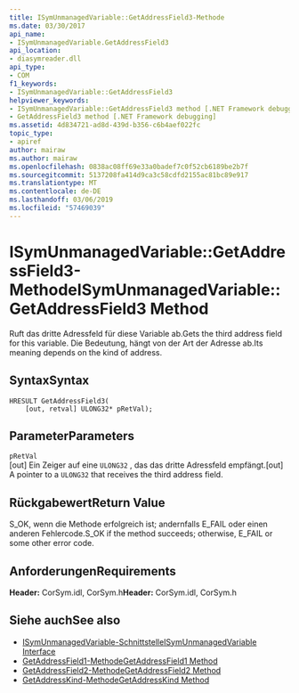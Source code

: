 ```yaml
---
title: ISymUnmanagedVariable::GetAddressField3-Methode
ms.date: 03/30/2017
api_name:
- ISymUnmanagedVariable.GetAddressField3
api_location:
- diasymreader.dll
api_type:
- COM
f1_keywords:
- ISymUnmanagedVariable::GetAddressField3
helpviewer_keywords:
- ISymUnmanagedVariable::GetAddressField3 method [.NET Framework debugging]
- GetAddressField3 method [.NET Framework debugging]
ms.assetid: 4d834721-ad8d-439d-b356-c6b4aef022fc
topic_type:
- apiref
author: mairaw
ms.author: mairaw
ms.openlocfilehash: 0838ac08ff69e33a0badef7c0f52cb6189be2b7f
ms.sourcegitcommit: 5137208fa414d9ca3c58cdfd2155ac81bc89e917
ms.translationtype: MT
ms.contentlocale: de-DE
ms.lasthandoff: 03/06/2019
ms.locfileid: "57469039"
---
```

# <a name="isymunmanagedvariablegetaddressfield3-method"></a><span data-ttu-id="d1949-102">ISymUnmanagedVariable::GetAddressField3-Methode</span><span class="sxs-lookup"><span data-stu-id="d1949-102">ISymUnmanagedVariable::GetAddressField3 Method</span></span>
<span data-ttu-id="d1949-103">Ruft das dritte Adressfeld für diese Variable ab.</span><span class="sxs-lookup"><span data-stu-id="d1949-103">Gets the third address field for this variable.</span></span> <span data-ttu-id="d1949-104">Die Bedeutung, hängt von der Art der Adresse ab.</span><span class="sxs-lookup"><span data-stu-id="d1949-104">Its meaning depends on the kind of address.</span></span>  
  
## <a name="syntax"></a><span data-ttu-id="d1949-105">Syntax</span><span class="sxs-lookup"><span data-stu-id="d1949-105">Syntax</span></span>  
  
```  
HRESULT GetAddressField3(  
    [out, retval] ULONG32* pRetVal);  
```  
  
## <a name="parameters"></a><span data-ttu-id="d1949-106">Parameter</span><span class="sxs-lookup"><span data-stu-id="d1949-106">Parameters</span></span>  
 `pRetVal`  
 <span data-ttu-id="d1949-107">[out] Ein Zeiger auf eine `ULONG32` , das das dritte Adressfeld empfängt.</span><span class="sxs-lookup"><span data-stu-id="d1949-107">[out] A pointer to a `ULONG32` that receives the third address field.</span></span>  
  
## <a name="return-value"></a><span data-ttu-id="d1949-108">Rückgabewert</span><span class="sxs-lookup"><span data-stu-id="d1949-108">Return Value</span></span>  
 <span data-ttu-id="d1949-109">S_OK, wenn die Methode erfolgreich ist; andernfalls E_FAIL oder einen anderen Fehlercode.</span><span class="sxs-lookup"><span data-stu-id="d1949-109">S_OK if the method succeeds; otherwise, E_FAIL or some other error code.</span></span>  
  
## <a name="requirements"></a><span data-ttu-id="d1949-110">Anforderungen</span><span class="sxs-lookup"><span data-stu-id="d1949-110">Requirements</span></span>  
 <span data-ttu-id="d1949-111">**Header:** CorSym.idl, CorSym.h</span><span class="sxs-lookup"><span data-stu-id="d1949-111">**Header:** CorSym.idl, CorSym.h</span></span>  
  
## <a name="see-also"></a><span data-ttu-id="d1949-112">Siehe auch</span><span class="sxs-lookup"><span data-stu-id="d1949-112">See also</span></span>
- [<span data-ttu-id="d1949-113">ISymUnmanagedVariable-Schnittstelle</span><span class="sxs-lookup"><span data-stu-id="d1949-113">ISymUnmanagedVariable Interface</span></span>](../../../../docs/framework/unmanaged-api/diagnostics/isymunmanagedvariable-interface.md)
- [<span data-ttu-id="d1949-114">GetAddressField1-Methode</span><span class="sxs-lookup"><span data-stu-id="d1949-114">GetAddressField1 Method</span></span>](../../../../docs/framework/unmanaged-api/diagnostics/isymunmanagedvariable-getaddressfield1-method.md)
- [<span data-ttu-id="d1949-115">GetAddressField2-Methode</span><span class="sxs-lookup"><span data-stu-id="d1949-115">GetAddressField2 Method</span></span>](../../../../docs/framework/unmanaged-api/diagnostics/isymunmanagedvariable-getaddressfield2-method.md)
- [<span data-ttu-id="d1949-116">GetAddressKind-Methode</span><span class="sxs-lookup"><span data-stu-id="d1949-116">GetAddressKind Method</span></span>](../../../../docs/framework/unmanaged-api/diagnostics/isymunmanagedvariable-getaddresskind-method.md)
